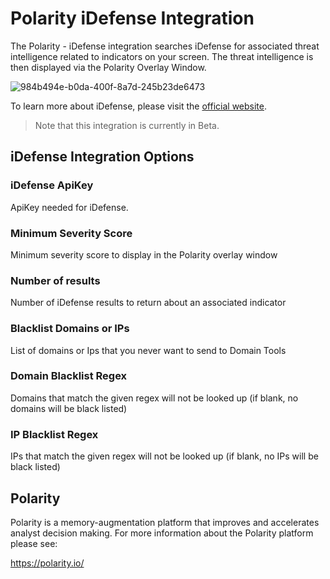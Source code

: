 # Polarity iDefense Integration
The Polarity - iDefense integration searches iDefense for associated threat intelligence related to indicators on your screen.  The threat intelligence is then displayed  via the Polarity Overlay Window.

![984b494e-b0da-400f-8a7d-245b23de6473](https://user-images.githubusercontent.com/306319/54000286-d928ec80-4114-11e9-90d3-1038d4297602.GIF)

To learn more about iDefense, please visit the [official website](https://www.accenture.com/us-en/service-idefense-security-intelligence).

> Note that this integration is currently in Beta.

## iDefense Integration Options

### iDefense ApiKey
ApiKey needed for iDefense.

### Minimum Severity Score
Minimum severity score to display in the Polarity overlay window

### Number of results
Number of iDefense results to return about an associated indicator

### Blacklist Domains or IPs
List of domains or Ips that you never want to send to Domain Tools

### Domain Blacklist Regex
Domains that match the given regex will not be looked up (if blank, no domains will be black listed)

### IP Blacklist Regex
IPs that match the given regex will not be looked up (if blank, no IPs will be black listed)



## Polarity

Polarity is a memory-augmentation platform that improves and accelerates analyst decision making.  For more information about the Polarity platform please see:

https://polarity.io/
